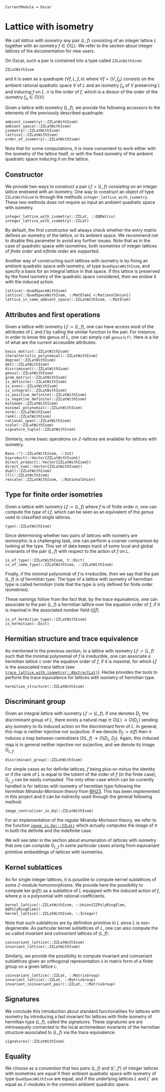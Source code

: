 ```@meta
CurrentModule = Oscar
```

# Lattice with isometry

We call *lattice with isometry* any pair $(L, f)$ consisting of an integer
lattice $L$ together with an isometry $f \in O(L)$. We refer to the section
about integer lattices of the documentation for new users.

On Oscar, such a pair is contained into a type called `ZZLatWithIsom`:

```@docs
ZZLatWithIsom
```

and it is seen as a quadruple $(Vf, L, f, n)$ where $Vf = (V, f_a)$ consists on
the ambient rational quadratic space $V$ of $L$ and an isometry $f_a$ of $V$
preserving $L$ and inducing $f$ on $L$. $n$ is the order of $f$, which is a
divisor of the order of the isometry $f_a\in O(V)$.

Given a lattice with isometry $(L, f)$, we provide the following accessors to the
elements of the previously described quadruple:

```@docs
ambient_isometry(::ZZLatWithIsom)
ambient_space(::ZZLatWithIsom)
isometry(::ZZLatWithIsom)
lattice(::ZZLatWithIsom)
order_of_isometry(::ZZLatWithIsom)
```

Note that for some computations, it is more convenient to work either with the
isometry of the lattice itself, or with the fixed isometry of the ambient
quadratic space inducing it on the lattice.

## Constructor

We provide two ways to construct a pair $Lf = (L,f)$ consisting on an integer
lattice endowed with an isometry. One way to construct an object of type
`ZZLatWithIsom` is through the methods `integer_lattice_with_isometry`. These
two methods does not require as input an ambient quadratic space with isometry.

```@docs
integer_lattice_with_isometry(::ZZLat, ::QQMatrix)
integer_lattice_with_isometry(::ZZLat)
```

By default, the first constructor will always check whether the entry matrix
defines an isometry of the lattice, or its ambient space. We recommend not to
disable this parameter to avoid any further issues. Note that as in the case of
quadratic space with isometries, both isometries of integer lattices of *finite
order* and *infinite order* are supported.

Another way of constructing such lattices with isometry is by fixing an ambient
quadratic space with isometry, of type `QuadSpaceWithIsom`, and specify a basis
for an integral lattice in that space. If this lattice is preserved by the fixed
isometry of the quadratic space considered, then we endow it with the induced
action.

```@docs
lattice(::QuadSpaceWithIsom)
lattice(::QuadSpaceWithIsom, ::MatElem{ <:RationalUnion})
lattice_in_same_ambient_space(::ZZLatWithIsom, ::MatElem)
```

## Attributes and first operations

Given a lattice with isometry $Lf := (L, f)$, one can have access most of the
attributes of $L$ and $f$ by calling the similar function to the pair. For
instance, in order to know the genus of $L$, one can simply call `genus(Lf)`.
Here is a list of what are the current accessible attributes:

```@docs
basis_matrix(::ZZLatWithIsom)
characteristic_polynomial(::ZZLatWithIsom)
degree(::ZZLatWithIsom)
det(::ZZLatWithIsom)
discriminant(::ZZLatWithIsom)
genus(::ZZLatWithIsom)
gram_matrix(::ZZLatWithIsom)
is_definite(::ZZLatWithIsom)
is_even(::ZZLatWithIsom)
is_integral(::ZZLatWithIsom)
is_positive_definite(::ZZLatWithIsom)
is_negative_definite(::ZZLatWithIsom)
minimum(::ZZLatWithIsom)
minimal_polynomial(::ZZLatWithIsom)
norm(::ZZLatWithIsom)
rank(::ZZLatWithIsom)
rational_span(::ZZLatWithIsom)
scale(::ZZLatWithIsom)
signature_tuple(::ZZLatWithIsom)
```

Similarly, some basic operations on $\mathbb Z$-lattices are available for
lattices with isometry.

```@docs
Base.:^(::ZZLatWithIsom, ::Int)
biproduct(::Vector{ZZLatWithIsom})
direct_product(::Vector{ZZLatWithIsom})
direct_sum(::Vector{ZZLatWithIsom})
dual(::ZZLatWithIsom)
lll(::ZZLatWithIsom)
rescale(::ZZLatWithIsom, ::RationalUnion)
```

## Type for finite order isometries

Given a lattice with isometry $Lf := (L, f)$ where $f$ is of finite order $n$,
one can compute the *type* of $Lf$, which can be seen as an equivalent of the
*genus* used to classified single lattices.

```@docs
type(::ZZLatWithIsom)
```

Since determining whether two pairs of lattices with isometry are isomorphic is
a challenging task, one can perform a coarser comparison by looking at the type.
This set of data keeps track of some local and global invariants of the pair $(L,
f)$ with respect to the action of $f$ on $L$.

```@docs
is_of_type(::ZZLatWithIsom, t::Dict)
is_of_same_type(::ZZLatWithIsom, ::ZZLatWithIsom)
```

Finally, if the minimal polynomial of $f$ is irreducible, then we say that the
pair $(L, f)$ is *of hermitian type*. The type of a lattice with isometry of
hermitian type is called *hermitian* (note that the type is only defined for
finite order isometries).

These namings follow from the fact that, by the trace equivalence, one can
associate to the pair $(L, f)$ a hermitian lattice over the equation order of
$f$, if it is maximal in the associated number field $\mathbb{Q}[f]$.

```@docs
is_of_hermitian_type(::ZZLatWithIsom)
is_hermitian(::Dict)
```

## Hermitian structure and trace equivalence

As mentioned in the previous section, to a lattice with isometry $Lf := (L, f)$
such that the minimal polynomial of $f$ is irreducible, one can associate a
hermitian lattice $\mathfrak{L}$ over the equation order of $f$, if it is
maximal, for which $Lf$ is the associated trace lattice (see
[`trace_lattice_with_isometry(::AbstractLat)`](@ref)). Hecke provides the tools
to perform the trace equivalence for lattices with isometry of hermitian type.

```@docs
hermitian_structure(::ZZLatWithIsom)
```

## Discriminant group

Given an integral lattice with isometry $Lf := (L, f)$, if one denotes $D_L$ the
discriminant group of $L$, there exists a natural map $\pi\colon O(L) \to O(D_L)$
sending any isometry to its induced action on the discriminant form of $L$. In
general, this map is neither injective nor surjective. If we denote $D_f :=
\pi(f)$ then $\pi$ induces a map between centralizers $O(L, f)\to O(D_L, D_f)$.
Again, this induced map is in general neither injective nor surjective, and we
denote its image $G_{L,f}$.

```@docs
discriminant_group(::ZZLatWithIsom)
```

For simple cases as for definite lattices, $f$ being plus-or-minus the identity
or if the rank of $L$ is equal to the totient of the order of $f$ (in the
finite case), $G_{L,f}$ can be easily computed. The only other case which can
be currently handled is for lattices with isometry of hermitian type following
the *hermitian Miranda-Morisson theory* from [BH23](@cite). This has been implemented
in this project and it can be indirectly used through the general following method:

```@docs
image_centralizer_in_Oq(::ZZLatWithIsom)
```

For an implementation of the regular Miranda-Morisson theory, we refer to the
function [`image_in_Oq(::ZZLat)`](@ref) which actually computes the image of
$\pi$ in both the definite and the indefinite case.

We will see later in the section about enumeration of lattices with isometry
that one can compute $G_{L,f}$ in some particular cases arising from equivariant
primitive embeddings of lattices with isometries.

## Kernel sublattices

As for single integer lattices, it is possible to compute kernel sublattices of
some $\mathbb{Z}$-module homomorphisms. We provide here the possibility to
compute $\ker(p(f))$ as a sublattice of $L$ equipped with the induced action of
$f$, where $p$ is a polynomial with rational coefficients.

```@docs
kernel_lattice(::ZZLatWithIsom, ::Union{ZZPolyRingElem, QQPolyRingElem})
kernel_lattice(::ZZLatWithIsom, ::Integer)
```

Note that such sublattices are by definition primitive in $L$ since $L$ is
non-degenerate. As particular kernel sublattices of $L$, one can also compute
the so-called *invariant* and *coinvariant* lattices of $(L, f)$:

```@docs
coinvariant_lattice(::ZZLatWithIsom)
invariant_lattice(::ZZLatWithIsom)
```

Similarly, we provide the possibility to compute invariant and coinvariant
sublattices given an orthogonal representation `G` in matrix form of a finite
group on a given lattice `L`:

```@docs
coinvariant_lattice(::ZZLat, ::MatrixGroup)
invariant_lattice(::ZZLat, ::MatrixGroup)
invariant_coinvariant_pair(::ZZLat, ::MatrixGroup)
```

## Signatures

We conclude this introduction about standard functionalities for lattices with
isometry by introducing a last invariant for lattices with finite isometry of
hermitian type $(L, f)$, called the *signatures*. These signatures are
are intrinsequely connected to the local archimedean invariants of the
hermitian structure associated to $(L, f)$ via the trace equivalence.

```@docs
signatures(::ZZLatWithIsom)
```

## Equality

We choose as a convention that two pairs $(L, f)$ and $(L', f')$ of integer
lattices with isometries are *equal* if their ambient quadratic space with
isometry of type `QuadSpaceWithIsom` are equal, and if the underlying lattices
$L$ and $L'$ are equal as $\mathbb Z$-modules in the common ambient quadratic
space.

